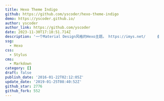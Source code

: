 ```yaml
---
title: Hexo Theme Indigo
github: https://github.com/yscoder/hexo-theme-indigo
demo: https://yscoder.github.io/
author: yscoder
author_link: https://github.com/yscoder
date: 2023-11-30T17:18:51.714Z
description: '一个Material Design风格的Hexo主题。 https://imys.net/ 　　 备用:'
ssg:
  - Hexo
css:
  - Stylus
cms:
  - Markdown
category: []
draft: false
publish_date: '2016-01-22T02:12:05Z'
update_date: '2019-01-25T08:40:52Z'
github_star: 2776
github_fork: 552
---
```

